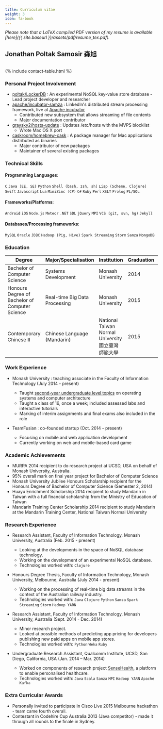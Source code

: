 ```yaml
---
title: Curriculum vitae
weight: 3
icon: fa-book
---
```


_Please note that a LaTeX compiled PDF version of my resume is available [here]({{ site.baseurl }}/assets/pdf/resume_tex.pdf)._

## Jonathan Poltak Samosir 森旭

<br />

<div class="table-responsive">
{% include contact-table.html %}
</div>


### Personal Project Involvement

* [poltak/LockerDB](http://github.com/poltak/LockerDB) : An experimental NoSQL key-value store database
		- Lead project developer and researcher
* [apache/incubator-samza](http://github.com/apache/incubator-samza) : LinkedIn&#39;s distributed stream processing framework, live at [Apache incubator](https://samza.incubator.apache.org)
    - Contributed new subsystem that allows streaming of file contents
    - Major documentation contributor
* [graysky2/hosts-update](http://github.com/graysky2/hosts-update) : Updates /etc/hosts with the MVPS blocklist
    - Wrote Mac OS X port
* [caskroom/homebrew-cask](http://github.com/caskroom/homebrew-cask) : A package manager for Mac applications distributed as binaries
    - Major contributor of new packages
    - Maintainer of several existing packages

### Technical Skills

#### Programming Languages:

 `C` `Java (EE, SE)` `Python` `Shell (bash, zsh, sh)` `Lisp (Scheme, Clojure)` `Swift` `Javascript` `Lua` `MiniZinc (CP)` `C#` `Ruby` `Perl` `XSLT` `Prolog` `PL/SQL`

#### Frameworks/Platforms:

`Android` `iOS` `Node.js` `Meteor` `.NET` `SDL` `jQuery` `MPI` `VCS (git, svn, hg)` `Jekyll`

#### Databases/Processing frameworks:

`MySQL` `Oracle` `JDBC` `Hadoop (Pig, Hive)` `Spark Streaming` `Storm` `Samza` `MongoDB`

### Education

<div class="table-responsive">
<table class="table table-bordered table-hover table-striped">
  <thead>
    <tr>
      <th>Degree</th>
      <th>Major/Specialisation</th>
      <th>Institution</th>
      <th>Graduation</th>
      <th>GPA</th>
    </tr>
  </thead>
  <tbody>
    <tr>
      <td>Bachelor of Computer Science</td>
      <td>Systems Development</td>
      <td>Monash University</td>
      <td>2014</td>
      <td>3.492/4</td>
    </tr>
    <tr>
      <td>Honours Degree of Bachelor of Computer Science</td>
      <td>Real-time Big Data Processing</td>
      <td>Monash University</td>
      <td>2015</td>
      <td>?/4</td>
    </tr>
    <tr>
      <td>Contemporary Chinese II</td>
      <td>Chinese Language (Mandarin)</td>
      <td>National Taiwan Normal University 國立臺灣師範大學</td>
      <td>2015</td>
      <td>92.6% (grade average)</td>
    </tr>
  </tbody>
</table>
</div>

### Work Experience

* Monash University : teaching associate in the Faculty of Information Technology (July 2014 - present)
  - Taught [second-year undergraduate level topics](http://www.infotech.monash.edu.au/units/archive/fit2070.html) on operating systems and computer architecture
  - Taught a class of 16, once a week; included assessed labs and interactive tutorials
  - Marking of interim assignments and final exams also included in the role

* TeamFusian : co-founded startup (Oct. 2014 - present)
	- Focusing on mobile and web application development
	- Currently working on web and mobile-based card game

### Academic Achievements

* MURPA 2014 recipient to do research project at UCSD, USA on behalf of Monash University, Australia.
* 95% overall mark on final year project for Bachelor of Computer Science
* Monash University Jubilee Honours Scholarship recipient for the Honours Degree of Bachelor of Computer Science (Semester 2, 2014)
* Huayu Enrichment Scholarship 2014 recipient to study Mandarin in Taiwan with a full financial scholarship from the Ministry of Education of Taiwan
* Mandarin Training Center Scholarship 2014 recipient to study Mandarin at the Mandarin Training Center, National Taiwan Normal University

### Research Experience

* Research Assistant, Faculty of Information Technology, Monash University, Australia (Feb. 2015 - present)
	- Looking at the developments in the space of NoSQL database technology.
	- Working on the development of an experimental NoSQL database.
	- Technologies worked with: `Clojure`

* Honours Degree Thesis, Faculty of Information Technology, Monash University, Melbourne, Australia (July 2014 - present)
	- Working on the processing of real-time big data streams in the context of the Australian railway industry.
	- Technologies worked with: `Java` `Clojure` `Python` `Samza` `Spark Streaming` `Storm` `Hadoop YARN`

* Research Assistant, Faculty of Information Technology, Monash University, Australia (Sept. 2014 - Dec. 2014)
	- Minor research project.
	- Looked at possible methods of predicting app pricing for developers publishing new paid apps on mobile app stores.
	- Technologies worked with: `Python` `Weka` `Ruby`

* Undergraduate Research Assistant, Qualcomm Institute, UCSD, San Diego, California, USA (Jan. 2014 – Mar. 2014)
    - Worked on components of research project [SenseHealth](https://portal.futuregrid.org/projects/383), a platform to enable personalised healthcare.
    - Technologies worked with: `Java` `Scala` `Samza` `MPI` `Hadoop YARN` `Apache Kafka`


### Extra Curricular Awards

* Personally invited to participate in Cisco Live 2015 Melbourne hackathon - team came fourth overall.
* Contestant in Codehire Cup Australia 2013 (Java competitor) - made it through all rounds to the finale in Sydney.
